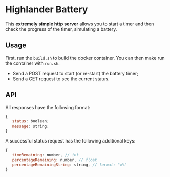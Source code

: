 # Highlander Battery

This **extremely simple http server** allows you to start a timer and then check the progress of the timer, simulating a battery.

## Usage

First, run the `build.sh` to build the docker container. You can then make run the container with `run.sh`.

-  Send a POST request to start (or re-start) the battery timer;
-  Send a GET request to see the current status.

## API

All responses have the following format:

```js
{
   status: boolean;
   message: string;
}
```

A successful status request has the following additional keys:

```js
{
   timeRemaining: number, // int
   percentageRemaining: number, // float
   percentageRemainingString: string, // format: "x%"
}
```
